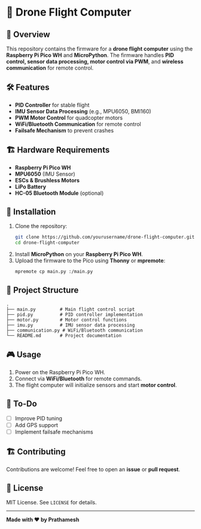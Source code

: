 # 🚀 Drone Flight Computer

## 📌 Overview
This repository contains the firmware for a **drone flight computer** using the **Raspberry Pi Pico WH** and **MicroPython**. The firmware handles **PID control, sensor data processing, motor control via PWM**, and **wireless communication** for remote control.

## 🛠 Features
- **PID Controller** for stable flight
- **IMU Sensor Data Processing** (e.g., MPU6050, BMI160)
- **PWM Motor Control** for quadcopter motors
- **WiFi/Bluetooth Communication** for remote control
- **Failsafe Mechanism** to prevent crashes

## 🏗 Hardware Requirements
- **Raspberry Pi Pico WH**
- **MPU6050** (IMU Sensor)
- **ESCs & Brushless Motors**
- **LiPo Battery**
- **HC-05 Bluetooth Module** (optional)

## 📜 Installation
1. Clone the repository:
   ```sh
   git clone https://github.com/yourusername/drone-flight-computer.git
   cd drone-flight-computer
   ```
2. Install **MicroPython** on your **Raspberry Pi Pico WH**.
3. Upload the firmware to the Pico using **Thonny** or **mpremote**:
   ```sh
   mpremote cp main.py :/main.py
   ```

## 📂 Project Structure
```
.
├── main.py         # Main flight control script
├── pid.py          # PID controller implementation
├── motor.py        # Motor control functions
├── imu.py          # IMU sensor data processing
├── communication.py # WiFi/Bluetooth communication
└── README.md       # Project documentation
```

## 🎮 Usage
1. Power on the Raspberry Pi Pico WH.
2. Connect via **WiFi/Bluetooth** for remote commands.
3. The flight computer will initialize sensors and start **motor control**.

## 📌 To-Do
- [ ] Improve PID tuning
- [ ] Add GPS support
- [ ] Implement failsafe mechanisms

## 🏗 Contributing
Contributions are welcome! Feel free to open an **issue** or **pull request**.

## 📜 License
MIT License. See `LICENSE` for details.

---
**Made with ❤️ by Prathamesh**

